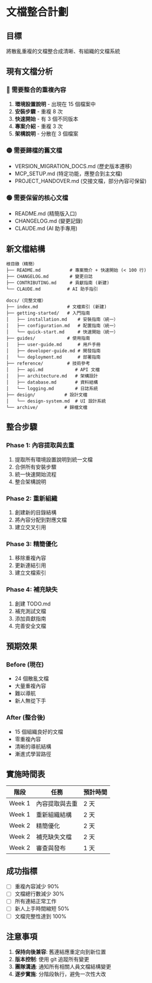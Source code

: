 # 文檔整合計劃

## 目標
將散亂重複的文檔整合成清晰、有組織的文檔系統

## 現有文檔分析

### 🔴 需要整合的重複內容
1. **環境設置說明** - 出現在 15 個檔案中
2. **安裝步驟** - 重複 8 次
3. **快速開始** - 有 3 個不同版本
4. **專案介紹** - 重複 3 次
5. **架構說明** - 分散在 3 個檔案

### 🟡 需要歸檔的舊文檔
- VERSION_MIGRATION_DOCS.md (歷史版本遷移)
- MCP_SETUP.md (特定功能，應整合到主文檔)
- PROJECT_HANDOVER.md (交接文檔，部分內容可保留)

### 🟢 需要保留的核心文檔
- README.md (精簡版入口)
- CHANGELOG.md (變更記錄)
- CLAUDE.md (AI 助手專用)

## 新文檔結構

```
根目錄（精簡）
├── README.md           # 專案簡介 + 快速開始 (< 100 行)
├── CHANGELOG.md        # 變更日誌
├── CONTRIBUTING.md     # 貢獻指南 (新建)
└── CLAUDE.md          # AI 助手指引

docs/（完整文檔）
├── index.md           # 文檔索引 (新建)
├── getting-started/   # 入門指南
│   ├── installation.md    # 安裝指南（統一）
│   ├── configuration.md   # 配置指南（統一）  
│   └── quick-start.md     # 快速開始（統一）
├── guides/            # 使用指南
│   ├── user-guide.md      # 用戶手冊
│   ├── developer-guide.md # 開發指南
│   └── deployment.md      # 部署指南
├── reference/         # 技術參考
│   ├── api.md            # API 文檔
│   ├── architecture.md   # 架構設計
│   ├── database.md       # 資料結構
│   └── logging.md        # 日誌系統
├── design/           # 設計文檔
│   └── design-system.md  # UI 設計系統
└── archive/          # 歸檔文檔

```

## 整合步驟

### Phase 1: 內容提取與去重
1. 提取所有環境設置說明到統一文檔
2. 合併所有安裝步驟
3. 統一快速開始流程
4. 整合架構說明

### Phase 2: 重新組織
1. 創建新的目錄結構
2. 將內容分配到對應文檔
3. 建立交叉引用

### Phase 3: 精簡優化
1. 移除重複內容
2. 更新連結引用
3. 建立文檔索引

### Phase 4: 補充缺失
1. 創建 TODO.md
2. 補充測試文檔
3. 添加貢獻指南
4. 完善安全文檔

## 預期效果

### Before (現在)
- 24 個散亂文檔
- 大量重複內容
- 難以導航
- 新人無從下手

### After (整合後)
- 15 個組織良好的文檔
- 零重複內容
- 清晰的導航結構
- 漸進式學習路徑

## 實施時間表

| 階段 | 任務 | 預計時間 |
|------|------|----------|
| Week 1 | 內容提取與去重 | 2 天 |
| Week 1 | 重新組織結構 | 2 天 |
| Week 2 | 精簡優化 | 2 天 |
| Week 2 | 補充缺失文檔 | 2 天 |
| Week 2 | 審查與發布 | 1 天 |

## 成功指標

- [ ] 重複內容減少 90%
- [ ] 文檔總行數減少 30%
- [ ] 所有連結正常工作
- [ ] 新人上手時間縮短 50%
- [ ] 文檔完整性達到 100%

## 注意事項

1. **保持向後兼容**: 舊連結應重定向到新位置
2. **版本控制**: 使用 git 追蹤所有變更
3. **團隊溝通**: 通知所有相關人員文檔結構變更
4. **逐步實施**: 分階段執行，避免一次性大改